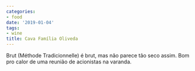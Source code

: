 ```yaml
---
categories:
- food
date: '2019-01-04'
tags:
- wine
title: Cava Família Oliveda
---
```


Brut (Méthode Tradicionnelle) é brut, mas não parece tão seco assim. Bom pro calor de uma reunião de acionistas na varanda.